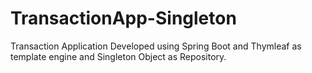 # TransactionApp-Singleton
Transaction Application Developed using Spring Boot and Thymleaf as template engine and Singleton Object as Repository.
